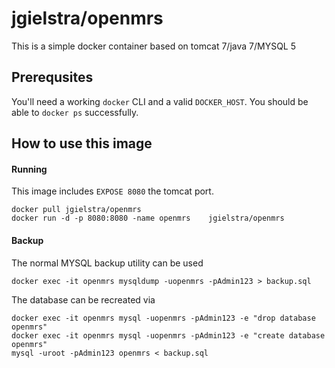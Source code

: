 # jgielstra/openmrs

This is a simple docker container based on tomcat 7/java 7/MYSQL 5

## Prerequsites

You'll need a working `docker` CLI and a valid `DOCKER_HOST`.
You should be able to `docker ps` successfully.

## How to use this image

#### Running

This image includes `EXPOSE 8080` the tomcat port.

	docker pull jgielstra/openmrs
	docker run -d -p 8080:8080 -name openmrs 	jgielstra/openmrs
	
#### Backup

The normal MYSQL backup utility can be used

	docker exec -it openmrs mysqldump -uopenmrs -pAdmin123 > backup.sql
	
The database can be recreated via

	docker exec -it openmrs mysql -uopenmrs -pAdmin123 -e "drop database openmrs"
	docker exec -it openmrs mysql -uopenmrs -pAdmin123 -e "create database openmrs"
	mysql -uroot -pAdmin123 openmrs < backup.sql